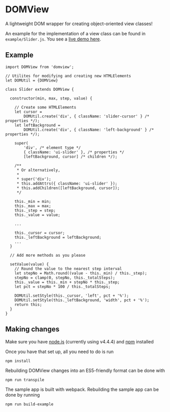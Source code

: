 # DOMView

A lightweight DOM wrapper for creating object-oriented view classes!

An example for the implementation of a view class can be found in `example/Slider.js`. You see a [live demo here](http://htmlpreview.github.io/?https://github.com/ydxia/domview/blob/master/example/static/index.html).

## Example

```
import DOMView from 'domview';

// Utilites for modifying and creating new HTMLElements
let DOMUtil = {DOMView}

class Slider extends DOMView {

  constructor(min, max, step, value) {
    
    // Create some HTMLElements
    let cursor =
        DOMUtil.create('div', { className: 'slider-cursor' } /* properties */);
    let leftBackground =
        DOMUtil.create('div', { className: 'left-background' } /* properties */);
    
    super(
        'div', /* element type */ 
        { className: 'ui-slider' }, /* properties */ 
        [leftBackground, cursor] /* children */);
 
    /**
     * Or alternatively,
     *
     * super('div');
     * this.addAttrs({ className: 'ui-slider' });
     * this.addChildren([leftBackground, cursor]);
     */
 
    this._min = min;
    this._max = max;
    this._step = step;
    this._value = value;
    
    ...
 
    this._cursor = cursor;
    this._leftBackground = leftBackground;
    ...
  }
  
  // Add more methods as you please
  
  setValue(value) {
    // Round the value to the nearest step interval
    let stepNo = Math.round((value - this._min) / this._step);
    stepNo = clamp(0, stepNo, this._totalSteps);
    this._value = this._min + stepNo * this._step;
    let pct = stepNo * 100 / this._totalSteps;

    DOMUtil.setStyle(this._cursor, 'left', pct + '%');
    DOMUtil.setStyle(this._leftBackground, 'width', pct + '%');
    return this;
  }
}       

```

## Making changes
Make sure you have [node.js](https://nodejs.org/en/download/) (currently using v4.4.4) and [npm](https://www.npmjs.com/) installed

Once you have that set up, all you need to do is run

```
npm install
```

Rebuilding DOMView changes into an ES5-friendly format can be done with

```
npm run transpile
```

The sample app is built with webpack. Rebuilding the sample app can be done by running
```
npm run build-example
```
